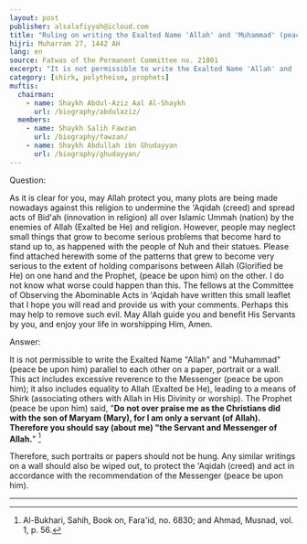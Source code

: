 ```yaml
---
layout: post
publisher: alsalafiyyah@icloud.com
title: "Ruling on writing the Exalted Name 'Allah' and 'Muhammad' (peace be upon him) parallel on a paper, portraits, wall or the like"
hijri: Muharram 27, 1442 AH
lang: en
source: Fatwas of the Permanent Committee no. 21801
excerpt: "It is not permissible to write the Exalted Name 'Allah' and 'Muhammad' (peace be upon him) parallel to each other on a paper, portrait or a wall."
category: [shirk, polytheism, prophets]
muftis:
  chairman: 
    - name: Shaykh Abdul-Aziz Aal Al-Shaykh
      url: /biography/abdulaziz/
  members: 
    - name: Shaykh Salih Fawzan
      url: /biography/fawzan/
    - name: Shaykh Abdullah ibn Ghudayyan
      url: /biography/ghudayyan/
---
```



Question:

As it is clear for you, may Allah protect you, many plots are being made nowadays against this religion to undermine the 'Aqidah (creed) and spread acts of Bid'ah (innovation in religion) all over Islamic Ummah (nation) by the enemies of Allah (Exalted be He) and religion. However, people may neglect small things that grow to become serious problems that become hard to stand up to, as happened with the people of Nuh and their statues. Please find attached herewith some of the patterns that grew to become very serious to the extent of holding comparisons between Allah (Glorified be He) on one hand and the Prophet, (peace be upon him) on the other. I do not know what worse could happen than this. The fellows at the Committee of Observing the Abominable Acts in 'Aqidah have written this small leaflet that I hope you will read and provide us with your comments. Perhaps this may help to remove such evil. May Allah guide you and benefit His Servants by you, and enjoy your life in worshipping Him, Amen. 
 
Answer:

It is not permissible to write the Exalted Name "Allah" and "Muhammad" (peace be upon him) parallel to each other on a paper, portrait or a wall. This act includes excessive reverence to the Messenger (peace be upon him); it also includes equality to Allah (Exalted be He), leading to a means of Shirk (associating others with Allah in His Divinity or worship). The Prophet (peace be upon him) said, "**Do not over praise me as the Christians did with the son of Maryam (Mary), for I am only a servant (of Allah). Therefore you should say (about me) "the Servant and Messenger of Allah.**" [^1]

Therefore, such portraits or papers should not be hung. Any similar writings on a wall should also be wiped out, to protect the 'Aqidah (creed) and act in accordance with the recommendation of the Messenger (peace be upon him).

---

[^1]: Al-Bukhari, Sahih, Book on, Fara'id, no. 6830; and Ahmad, Musnad, vol. 1, p. 56.

